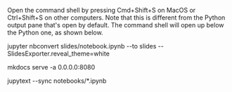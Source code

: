Open the command shell by pressing Cmd+Shift+S on MacOS or Ctrl+Shift+S on other computers. Note that this is different from the Python output pane that's open by default. The command shell will open up below the Python one, as shown below.




jupyter nbconvert slides/notebook.ipynb --to slides --SlidesExporter.reveal_theme=white

mkdocs serve -a 0.0.0.0:8080


jupytext --sync notebooks/*.ipynb